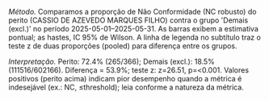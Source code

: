 *Método.* Comparamos a proporção de Não Conformidade (NC robusto) do perito (CASSIO DE AZEVEDO MARQUES FILHO) contra o grupo 'Demais (excl.)' no período 2025-05-01–2025-05-31. As barras exibem a estimativa pontual; as hastes, IC 95% de Wilson. A linha de legenda no subtítulo traz o teste z de duas proporções (pooled) para diferença entre os grupos.

*Interpretação.* Perito: 72.4% (265/366); Demais (excl.): 18.5% (111516/602166). Diferença = 53.9%; teste z: z=26.51, p=<0.001. Valores positivos (perito acima) indicam pior desempenho quando a métrica é indesejável (ex.: NC, ≤threshold); leia conforme a natureza da métrica.


